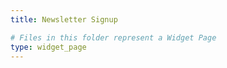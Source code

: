 ```yaml
---
title: Newsletter Signup 

# Files in this folder represent a Widget Page
type: widget_page
---
```

